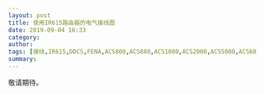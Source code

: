 ```yaml
---
layout: post
title: 使用IR615路由器的电气接线图
date: 2019-09-04 16:33
category: 
author: 
tags: [接线,IR615,DDCS,FENA,ACS800,ACS880,ACS1000,ACS2000,ACS5000,ACS6000,ACS580MV,DCS800]
summary: 
---
```

敬请期待。
